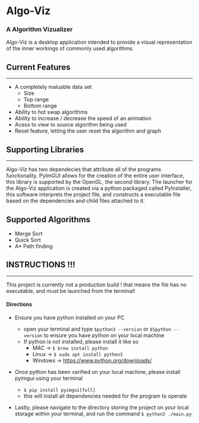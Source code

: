 # Algo-Viz
### A Algorithm Vizualizer 

Algo-Viz is a desktop application intended to provide a visual representation of the inner workings of commonly used algorithms. 

## Current Features
---
- A completely maluable data set
    - Size
    - Top range
    - Bottom range
- Ability to hot swap algorithms
- Ability to increase / decrease the speed of an animation
- Acess to view to source algorithm being used
- Reset feature, letting the user reset the algorithm and graph 

## Supporting Libraries 
---
Algo-Viz has two dependecies that attribute all of the programs functionality. PyImGUI allows for the creation of the entire user interface, this library is supported by the OpenGL, the second library. The launcher for the Algo-Viz application is created via a python packaged called PyInstaller, this software interprets the project file, and constructs a executable file based on the dependencies and child files attached to it.

## Supported Algorithms 
- Merge Sort
- Quick Sort
- A* Path finding 

## INSTRUCTIONS !!!
---
This project is currently not a production build ! that means the file has no executable, and must be launched from the terminal!

#### Directions
- Ensure you have python installed on your PC
    - open your terminal and type ```$python3 --version``` or ```$Spython --version``` to ensure you have python on your local machine
    - If python is not installed, please install it like so
        - MAC -> ```$ brew install python```
        - Linux -> ```$ sudo apt install python3 ```
        - Windows -> https://www.python.org/downloads/

- Once python has been varified on your local machine, please install pyimgui using your terminal
    - ```$ pip install pyimgui[full] ```
    - this will install all dependencies needed for the program to operate 

- Lastly, please navigate to the directory storing the project on your local storage within your terminal, and run the command ```$ python3 ./main.py```